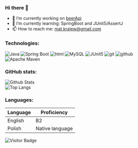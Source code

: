 ### Hi there :penguin:
- 🔭 I’m currently working on [beerApi](https://github.com/matsior/beer-api)
- 🌱 I’m currently learning: SpringBoot and JUnit5/AssertJ
- 📫 How to reach me: mat.krajew@gmail.com

### Technologies:
![Java](https://img.shields.io/badge/-java-black?style=flat&logo=java)
![Spring Boot](https://img.shields.io/badge/-Spring%20Boot-black?style=flat&logo=springboot)
![html](https://img.shields.io/badge/-html5-black?style=flat&logo=html5)
![MySQL](https://img.shields.io/badge/-MySql-black?style=flat&logo=mysql&logoColor=white)
![JUnit5](https://img.shields.io/badge/-JUnit5-black?style=flat&logo=junit5)
![git](https://img.shields.io/badge/-git-black?style=flat&logo=git)
![github](https://img.shields.io/badge/-github-black?style=flat&logo=github)
![Apache Maven](https://img.shields.io/badge/-Apache%20Maven-black?style=flat&logo=apachemaven)

### GitHub stats:
![Github Stats](https://github-readme-stats.vercel.app/api?username=matsior&show_icons=true&count_private=true&custom_title=My%20github%20stats)<br/>
![Top Langs](https://github-readme-stats.vercel.app/api/top-langs/?username=matsior)

### Languages:
| Language      | Proficiency            |
| ------------- | -----------------------|
| English       | B2                     |
| Polish        | Native language        |

![Visitor Badge](https://visitor-badge.laobi.icu/badge?page_id=matsior.matsior)
